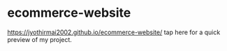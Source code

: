 # ecommerce-website
https://jyothirmai2002.github.io/ecommerce-website/ tap here for a quick preview of my project.
